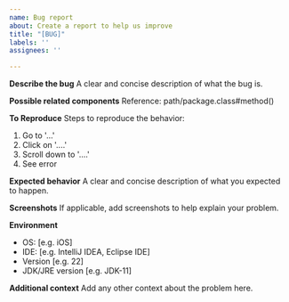 ```yaml
---
name: Bug report
about: Create a report to help us improve
title: "[BUG]"
labels: ''
assignees: ''

---
```


**Describe the bug**
A clear and concise description of what the bug is.

**Possible related components**
Reference: path/package.class#method()

**To Reproduce**
Steps to reproduce the behavior:
1. Go to '...'
2. Click on '....'
3. Scroll down to '....'
4. See error

**Expected behavior**
A clear and concise description of what you expected to happen.

**Screenshots**
If applicable, add screenshots to help explain your problem.

**Environment**
 - OS: [e.g. iOS]
 - IDE: [e.g. IntelliJ IDEA, Eclipse IDE]
 - Version [e.g. 22]
 - JDK/JRE version [e.g. JDK-11]

**Additional context**
Add any other context about the problem here.
